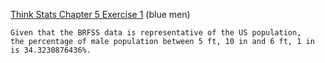 [Think Stats Chapter 5 Exercise 1](http://greenteapress.com/thinkstats2/html/thinkstats2006.html#toc50) (blue men)

```
Given that the BRFSS data is representative of the US population,
the percentage of male population between 5 ft, 10 in and 6 ft, 1 in is 34.3230876436%.
